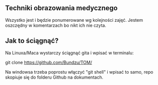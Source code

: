 ## Techniki obrazowania medycznego

Wszystko jest i będzie ponumerowane wg kolejności zajęć. Jestem oszczędny w komentarzach bo nikt ich nie czyta.

## Jak to ściągnąć?

Na Linuxa/Maca wystarczy ściągnąć gita i wpisać w terminalu:

git clone https://github.com/Bundzu/TOM/

Na windowsa trzeba poprostu włączyć "git shell" i wpisać to samo, repo skopiuje się do folderu Github na dokumentach.
